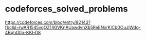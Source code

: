 # codeforces_solved_problems
https://codeforces.com/blog/entry/82143?fbclid=IwAR1545vgOZ14GVKnAUawdvhXb5ReENxrKlCb0OuJIWdg-4BqhO0n-KKI-D8
